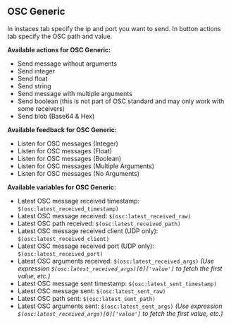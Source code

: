 ## OSC Generic

In instaces tab specify the ip and port you want to send. In button actions tab specify the OSC path and value.

**Available actions for OSC Generic:**

- Send message without arguments
- Send integer
- Send float
- Send string
- Send message with multiple arguments
- Send boolean (this is not part of OSC standard and may only work with some receivers)
- Send blob (Base64 & Hex)

**Available feedback for OSC Generic:**

- Listen for OSC messages (Integer)
- Listen for OSC messages (Float)
- Listen for OSC messages (Boolean)
- Listen for OSC messages (Multiple Arguments)
- Listen for OSC messages (No Arguments)

**Available variables for OSC Generic:**
- Latest OSC message received timestamp: `$(osc:latest_received_timestamp)`
- Latest OSC message received: `$(osc:latest_received_raw)`
- Latest OSC path received: `$(osc:latest_received_path)`
- Latest OSC message received client (UDP only): `$(osc:latest_received_client)`
- Latest OSC message received port (UDP only): `$(osc:latest_received_port)`
- Latest OSC arguments received: `$(osc:latest_received_args)` *(Use expression `$(osc:latest_received_args)[0]['value']` to fetch the first value, etc.)*
- Latest OSC message sent timestamp: `$(osc:latest_sent_timestamp)`
- Latest OSC message sent: `$(osc:latest_sent_raw)`
- Latest OSC path sent: `$(osc:latest_sent_path)`
- Latest OSC arguments sent: `$(osc:latest_sent_args)` *(Use expression `$(osc:latest_received_args)[0]['value']` to fetch the first value, etc.)*